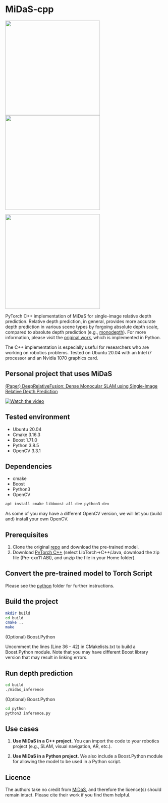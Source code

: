 # MiDaS-cpp

<p float="left">
  <img src="https://github.com/yan99033/MiDaS-cpp/blob/main/sample_output/midas_icl_nuim.gif" width="300" />
  <img src="https://github.com/yan99033/MiDaS-cpp/blob/main/sample_output/midas_tum_rgbd.gif" width="300" /> 
</p>
<p float="left">
  <img src="https://github.com/yan99033/MiDaS-cpp/blob/main/sample_output/midas_kitti.gif" width="300" />
</p>

PyTorch C++ implementation of MiDaS for single-image relative depth prediction. Relative depth prediction, in general, provides more accurate depth prediction in various scene types by forgoing absolute depth scale, compared to absolute depth prediction (e.g., [monodepth](https://github.com/yan99033/monodepth-cpp)).
For more information, please visit the [original work](https://github.com/intel-isl/MiDaS), which is implemented in Python.

The C++ implementation is especially useful for researchers who are working on robotics problems. Tested on Ubuntu 20.04 with an Intel i7 processor and an Nvidia 1070 graphics card.

## Personal project that uses MiDaS

[(Paper) DeepRelativeFusion: Dense Monocular SLAM using Single-Image Relative Depth Prediction](https://arxiv.org/abs/2006.04047)

[![Watch the video](http://i1.ytimg.com/vi/sFuSNKESjzs/hqdefault.jpg)](https://www.youtube.com/watch?v=sFuSNKESjzs)

## Tested environment
- Ubuntu 20.04
- Cmake 3.16.3
- Boost 1.71.0
- Python 3.8.5
- OpenCV 3.3.1


## Dependencies
- cmake
- Boost
- Python3
- OpenCV

```bash
apt install cmake libboost-all-dev python3-dev
```

As some of you may have a different OpenCV version, we will let you (build and) install your own OpenCV.


## Prerequisites
1. Clone the original [repo](https://github.com/intel-isl/MiDaS) and download the pre-trained model.
2. Download [PyTorch C++](https://pytorch.org/get-started/locally/) (select LibTorch->C++/Java, download the zip file (Pre-cxx11 ABI), and unzip the file in your Home folder).


## Convert the pre-trained model to Torch Script
Please see the [python](https://github.com/yan99033/MiDaS-cpp/tree/main/python) folder for further instructions.


## Build the project

```bash
mkdir build
cd build
cmake ..
make
```

(Optional) Boost.Python

Uncomment the lines (Line 36 - 42) in CMakelists.txt to build a Boost.Python module. Note that you may have different Boost library version that may result in linking errors.


## Run depth prediction

```bash
cd build
./midas_inference
```

(Optional) Boost.Python
 ```bash
 cd python
 python3 inference.py
 ```

## Use cases
1. **Use MiDaS in a C++ project.** You can import the code to your robotics project (e.g., SLAM, visual navigation, AR, etc.).

2. **Use MiDaS in a Python project.** We also include a Boost.Python module for allowing the model to be used in a Python script.


## Licence

The authors take no credit from [MiDaS](https://github.com/intel-isl/MiDaS), and therefore the licence(s) should remain intact. Please cite their work if you find them helpful. 
